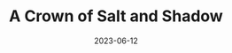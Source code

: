 ---
date: 2023-06-12
title: A Crown of Salt and Shadow
description: A narrative warband event in the AoS setting
featured_image: images/feature.jpg
menus:
  main:
    name: aCoSaS
    weight: -1
# list pages require at least one image to be displayed.
---